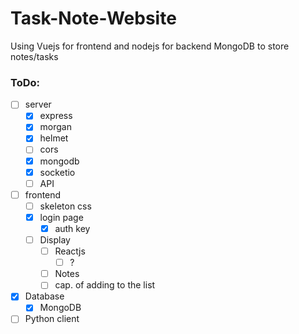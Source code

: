 # Task-Note-Website
Using Vuejs for frontend and nodejs for backend
MongoDB to store notes/tasks
### ToDo:
 - [ ] server
   - [x] express
   - [x] morgan
   - [x] helmet
   - [ ] cors
   - [x]  mongodb
   - [x] socketio
   - [ ] API
 - [ ] frontend
   - [ ] skeleton css
   - [x] login page
     - [x] auth key
   - [ ] Display
     - [ ] Reactjs
       - [ ] ?
     - [ ] Notes
     - [ ] cap. of adding to the list
 - [x] Database
   - [x] MongoDB
 - [ ] Python client

